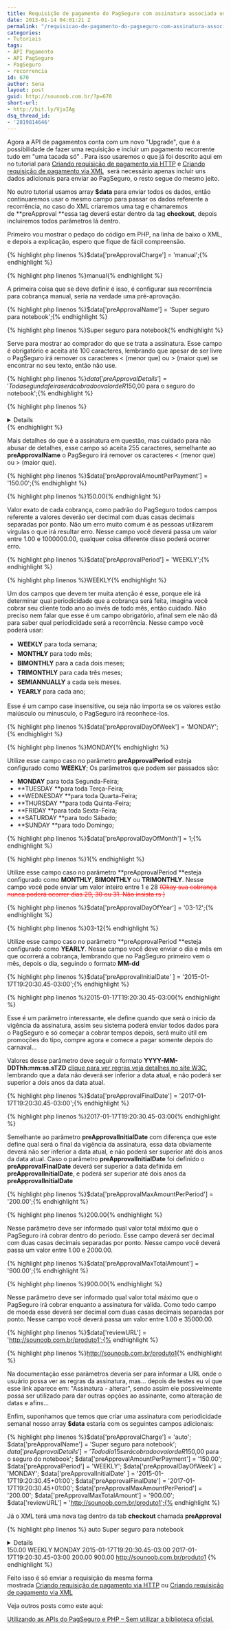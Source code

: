 ```yaml
---
title: Requisição de pagamento do PagSeguro com assinatura associada usando PHP
date: 2013-01-14 04:01:21 Z
permalink: "/requisicao-de-pagamento-do-pagseguro-com-assinatura-associada-usando-php/"
categories:
- Tutoriais
tags:
- API Pagamento
- API PagSeguro
- PagSeguro
- recorrencia
id: 670
author: Sena
layout: post
guid: http://sounoob.com.br/?p=670
short-url:
- http://bit.ly/VjaIAg
dsq_thread_id:
- '2819814646'
---
```


Agora a API de pagamentos conta com um novo "Upgrade", que é a possibilidade de fazer uma requisição e incluir um pagamento recorrente tudo em "uma tacada só" . Para isso usaremos o que já foi descrito aqui em no tutorial para <a title="Criando uma requisição de pagamento do PagSeguro via parametros HTTP usando PHP – Sem utilizar a biblioteca oficial" href="./criando-uma-requisicao-de-pagamento-do-pagseguro-via-parametros-http-usando-php-sem-utilizar-a-biblioteca-oficial/" target="_blank">Criando requisição de pagamento via HTTP</a> e <a title="Criando uma requisição de pagamento do PagSeguro via XML usando PHP – Sem utilizar a biblioteca oficial" href="./criando-uma-requisicao-de-pagamento-do-pagseguro-via-xml-usando-php-sem-utilizar-a-biblioteca-oficial/" target="_blank">Criando requisição de pagamento via XML</a>  será necessário apenas incluir uns dados adicionais para enviar ao PagSeguro, o resto segue do mesmo jeito.<!--more-->

No outro tutorial usamos array **$data** para enviar todos os dados, então continuaremos usar o mesmo campo para passar os dados referente a recorrência, no caso do XML criaremos uma tag e chamaremos de **preApproval **essa tag deverá estar dentro da tag **checkout**, depois incluiremos todos parâmetros lá dentro.

Primeiro vou mostrar o pedaço do código em PHP, na linha de baixo o XML, e depois a explicação, espero que fique de fácil compreensão.

{% highlight php linenos %}$data['preApprovalCharge'] = 'manual';{% endhighlight %} 

{% highlight php linenos %}<charge>manual</charge>{% endhighlight %} 

A primeira coisa que se deve definir é isso, é configurar sua recorrência para cobrança manual, seria na verdade uma pré-aprovação.

{% highlight php linenos %}$data['preApprovalName'] = 'Super seguro para notebook';{% endhighlight %} 

{% highlight php linenos %}<name>Super seguro para notebook</name>{% endhighlight %} 

Serve para mostrar ao comprador do que se trata a assinatura. Esse campo é obrigatório e aceita até 100 caracteres, lembrando que apesar de ser livre o PagSeguro irá remover os caracteres < (menor que) ou > (maior que) se encontrar no seu texto, então não use.

{% highlight php linenos %}$data['preApprovalDetails'] = 'Toda segunda feira será cobrado o valor de R$150,00 para o seguro do notebook';{% endhighlight %} 

{% highlight php linenos %}<details>Toda segunda feira será cobrado o valor de R$150,00 para o seguro do notebook</details>{% endhighlight %} 

Mais detalhes do que é a assinatura em questão, mas cuidado para não abusar de detalhes, esse campo só aceita 255 caracteres, semelhante ao **preApprovalName** o PagSeguro irá remover os caracteres < (menor que) ou > (maior que).

{% highlight php linenos %}$data['preApprovalAmountPerPayment'] = '150.00';{% endhighlight %} 

{% highlight php linenos %}<amountPerPayment>150.00</amountPerPayment>{% endhighlight %} 

Valor exato de cada cobrança, como padrão do PagSeguro todos campos referente a valores deverão ser decimal com duas casas decimais separadas por ponto. Não um erro muito comum é as pessoas utilizarem virgulas o que irá resultar erro. Nesse campo você deverá passa um valor entre 1.00 e 1000000.00, qualquer coisa diferente disso poderá ocorrer erro.

{% highlight php linenos %}$data['preApprovalPeriod'] = 'WEEKLY';{% endhighlight %} 

{% highlight php linenos %}<period>WEEKLY</period>{% endhighlight %} 

Um dos campos que devem ter muita atenção é esse, porque ele irá determinar qual periodicidade que a cobrança será feita, imagina você cobrar seu cliente todo ano ao invés de todo mês, então cuidado. Não preciso nem falar que esse é um campo obrigatório, afinal sem ele não dá para saber qual periodicidade será a recorrência. Nesse campo você poderá usar:

  * <strong style="line-height: 22px;">WEEKLY</strong> para toda semana;
  * <strong style="line-height: 22px;">MONTHLY</strong> para todo mês;
  * <strong style="line-height: 22px;">BIMONTHLY</strong> para a cada dois meses;
  * <strong style="line-height: 22px;">TRIMONTHLY</strong> para cada três meses;
  * <strong style="line-height: 22px;">SEMIANNUALLY</strong> a cada seis meses.
  * <strong style="line-height: 22px;">YEARLY</strong> para cada ano;

Esse é um campo case insensitive, ou seja não importa se os valores estão maiúsculo ou minusculo, o PagSeguro irá reconhece-los.

{% highlight php linenos %}$data['preApprovalDayOfWeek'] = 'MONDAY';{% endhighlight %} 

{% highlight php linenos %}<dayOfWeek>MONDAY</dayOfWeek>{% endhighlight %} 

Utilize esse campo caso no parâmetro **preApprovalPeriod** esteja configurado como **WEEKLY**; Os parâmetros que podem ser passados são:

  * **MONDAY** para toda Segunda-Feira;
  * **TUESDAY **para toda Terça-Feira;
  * **WEDNESDAY **para toda Quarta-Feira;
  * **THURSDAY **para toda Quinta-Feira;
  * **FRIDAY **para toda Sexta-Feira;
  * **SATURDAY **para todo Sábado;
  * **SUNDAY **para todo Domingo;

{% highlight php linenos %}$data['preApprovalDayOfMonth'] = 1;{% endhighlight %} 

{% highlight php linenos %}<dayOfMonth>1</dayOfMonth>{% endhighlight %} 

Utilize esse campo caso no parâmetro **preApprovalPeriod **esteja configurado como **MONTHLY**, ****BIMONTHLY**** ou ****TRIMONTHLY****. Nesse campo você pode enviar um valor inteiro entre 1 e 28 <span style="color: #ff0000;" data-mce-mark="1"><del>(Okay sua cobrança nunca poderá ocorrer dias 29, 30 ou 31. Não insista rs )</del></span>

{% highlight php linenos %}$data['preApprovalDayOfYear'] = '03-12';{% endhighlight %} 

{% highlight php linenos %}<dayOfYear>03-12</dayOfYear>{% endhighlight %} 

Utilize esse campo caso no parâmetro **preApprovalPeriod **esteja configurado como **YEARLY**. Nesse campo você deve enviar o dia e mês em que ocorrerá a cobrança, lembrando que no PagSeguro primeiro vem o mês, depois o dia, seguindo o formato **MM-dd**

{% highlight php linenos %}$data['preApprovalInitialDate' ] = '2015-01-17T19:20:30.45-03:00';{% endhighlight %} 

{% highlight php linenos %}<initialDate>2015-01-17T19:20:30.45-03:00</initialDate>{% endhighlight %} 

Esse é um parâmetro interessante, ele define quando que será o inicio da vigência da assinatura, assim seu sistema poderá enviar todos dados para o PagSeguro e só começar a cobrar tempos depois, será muito útil em promoções do tipo, compre agora e comece a pagar somente depois do carnaval…
  
Valores desse parâmetro deve seguir o formato **YYYY-MM-DDThh:mm:ss.sTZD** <a title="clique para ver regras veja detalhes no site W3C" href="http://www.w3.org/TR/NOTE-datetime" target="_blank">clique para ver regras veja detalhes no site W3C</a>, lembrando que a data não deverá ser inferior a data atual, e não poderá ser superior a dois anos da data atual.

{% highlight php linenos %}$data['preApprovalFinalDate'] = '2017-01-17T19:20:30.45-03:00';{% endhighlight %} 

{% highlight php linenos %}<finalDate>2017-01-17T19:20:30.45-03:00</finalDate>{% endhighlight %} 

Semelhante ao parâmetro **preApprovalInitialDate** com diferença que este define qual será o final da vigência da assinatura, essa data obviamente deverá não ser inferior a data atual, e não poderá ser superior até dois anos da data atual. Caso o parâmetro **preApprovalInitialDate** foi definido o **preApprovalFinalDate** deverá ser superior a data definida em **preApprovalInitialDate**, e poderá ser superior até dois anos da **preApprovalInitialDate**

{% highlight php linenos %}$data['preApprovalMaxAmountPerPeriod'] = '200.00';{% endhighlight %} 

{% highlight php linenos %}<maxAmountPerPeriod>200.00</maxAmountPerPeriod>{% endhighlight %} 

Nesse parâmetro deve ser informado qual valor total máximo que o PagSeguro irá cobrar dentro do período. Esse campo deverá ser decimal com duas casas decimais separadas por ponto. Nesse campo você deverá passa um valor entre 1.00 e 2000.00.

{% highlight php linenos %}$data['preApprovalMaxTotalAmount'] = '900.00';{% endhighlight %} 

{% highlight php linenos %}<maxTotalAmount>900.00</maxTotalAmount>{% endhighlight %} 

Nesse parâmetro deve ser informado qual valor total máximo que o PagSeguro irá cobrar enquanto a assinatura for válida. Como todo campo de moeda esse deverá ser decimal com duas casas decimais separadas por ponto. Nesse campo você deverá passa um valor entre 1.00 e 35000.00.

{% highlight php linenos %}$data['reviewURL'] = 'http://sounoob.com.br/produto1';{% endhighlight %} 

{% highlight php linenos %}<reviewURL>http://sounoob.com.br/produto1</reviewURL>{% endhighlight %} 

Na documentação esse parâmetros deveria ser para informar a URL onde o usuário possa ver as regras da assinatura, mas… depois de testes eu vi que esse link aparece em: "Assinatura - alterar", sendo assim ele possivelmente possa ser utilizado para dar outras opções ao assinante, como alteração de datas e afins…

Enfim, suponhamos que temos que criar uma assinatura com periodicidade semanal nosso array **$data** estaria com os seguintes campos adicionais:

{% highlight php linenos %}$data['preApprovalCharge'] = 'auto';
$data['preApprovalName'] = 'Super seguro para notebook';
$data['preApprovalDetails'] = 'Todo dia 15 será cobrado o valor de R$150,00 para o seguro do notebook';
$data['preApprovalAmountPerPayment'] = '150.00';
$data['preApprovalPeriod'] = 'WEEKLY';
$data['preApprovalDayOfWeek'] = 'MONDAY';
$data['preApprovalInitialDate' ] = '2015-01-17T19:20:30.45+01:00';
$data['preApprovalFinalDate'] = '2017-01-17T19:20:30.45+01:00';
$data['preApprovalMaxAmountPerPeriod'] = '200.00';
$data['preApprovalMaxTotalAmount'] = '900.00';
$data['reviewURL'] = 'http://sounoob.com.br/produto1';{% endhighlight %} 

Já o XML terá uma nova tag dentro da tab **checkout** chamada **preApproval**

{% highlight php linenos %}<preApproval>
    <charge>auto</charge>
    <name>Super seguro para notebook</name>
    <details>Toda segunda feira será cobrado o valor de R$150,00 para o seguro do notebook</details>
    <amountPerPayment>150.00</amountPerPayment>
    <period>WEEKLY</period>
    <dayOfWeek>MONDAY</dayOfWeek>
    <initialDate>2015-01-17T19:20:30.45-03:00</initialDate>
    <finalDate>2017-01-17T19:20:30.45-03:00</finalDate>
    <maxAmountPerPeriod>200.00</maxAmountPerPeriod>
    <maxTotalAmount>900.00</maxTotalAmount>
    <reviewURL>http://sounoob.com.br/produto1</reviewURL>
</preApproval>{% endhighlight %} 

Feito isso é só enviar a requisição da mesma forma mostrada <a title="Criando uma requisição de pagamento do PagSeguro via parametros HTTP usando PHP – Sem utilizar a biblioteca oficial" href="./criando-uma-requisicao-de-pagamento-do-pagseguro-via-parametros-http-usando-php-sem-utilizar-a-biblioteca-oficial/" target="_blank">Criando requisição de pagamento via HTTP</a> ou <a title="Criando uma requisição de pagamento do PagSeguro via XML usando PHP – Sem utilizar a biblioteca oficial" href="./criando-uma-requisicao-de-pagamento-do-pagseguro-via-xml-usando-php-sem-utilizar-a-biblioteca-oficial/" target="_blank">Criando requisição de pagamento via XML</a>

Veja outros posts como este aqui:
  
[Utilizando as APIs do PagSeguro e PHP – Sem utilizar a biblioteca oficial.](./utilizando-as-apis-do-pagseguro-e-php-sem-utilizar-a-biblioteca-oficial/ "Utilizando as APIs do PagSeguro e PHP – Sem utilizar a biblioteca oficial.")